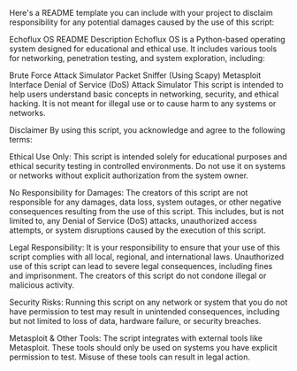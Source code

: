 
Here's a README template you can include with your project to disclaim responsibility for any potential damages caused by the use of this script:

Echoflux OS README
Description
Echoflux OS is a Python-based operating system designed for educational and ethical use. It includes various tools for networking, penetration testing, and system exploration, including:

Brute Force Attack Simulator
Packet Sniffer (Using Scapy)
Metasploit Interface
Denial of Service (DoS) Attack Simulator
This script is intended to help users understand basic concepts in networking, security, and ethical hacking. It is not meant for illegal use or to cause harm to any systems or networks.

Disclaimer
By using this script, you acknowledge and agree to the following terms:

Ethical Use Only: This script is intended solely for educational purposes and ethical security testing in controlled environments. Do not use it on systems or networks without explicit authorization from the system owner.

No Responsibility for Damages: The creators of this script are not responsible for any damages, data loss, system outages, or other negative consequences resulting from the use of this script. This includes, but is not limited to, any Denial of Service (DoS) attacks, unauthorized access attempts, or system disruptions caused by the execution of this script.

Legal Responsibility: It is your responsibility to ensure that your use of this script complies with all local, regional, and international laws. Unauthorized use of this script can lead to severe legal consequences, including fines and imprisonment. The creators of this script do not condone illegal or malicious activity.

Security Risks: Running this script on any network or system that you do not have permission to test may result in unintended consequences, including but not limited to loss of data, hardware failure, or security breaches.

Metasploit & Other Tools: The script integrates with external tools like Metasploit. These tools should only be used on systems you have explicit permission to test. Misuse of these tools can result in legal action.
